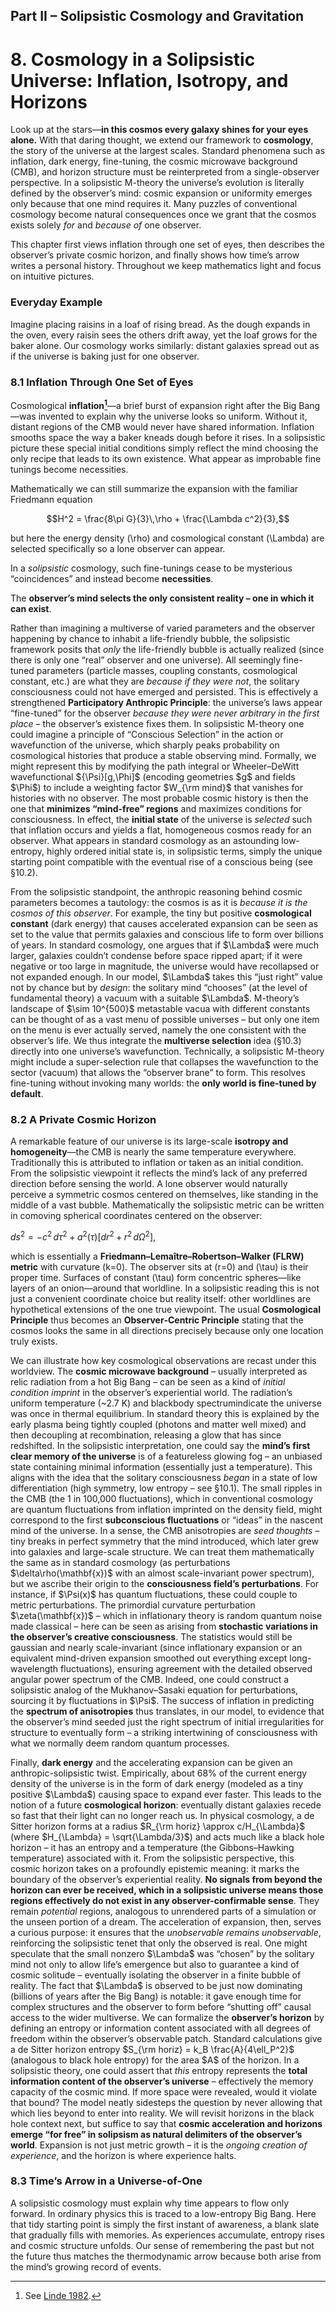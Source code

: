 ## Part II – Solipsistic Cosmology and Gravitation

# 8. Cosmology in a Solipsistic Universe: Inflation, Isotropy, and Horizons

Look up at the stars—**in this cosmos every galaxy shines for your eyes alone.** With that daring thought, we extend our framework to **cosmology**, the story of the universe at the largest scales. Standard phenomena such as inflation, dark energy, fine-tuning, the cosmic microwave background (CMB), and horizon structure must be reinterpreted from a single-observer perspective. In a solipsistic M-theory the universe’s evolution is literally defined by the observer’s mind: cosmic expansion or uniformity emerges only because that one mind requires it. Many puzzles of conventional cosmology become natural consequences once we grant that the cosmos exists solely *for* and *because of* one observer.

This chapter first views inflation through one set of eyes, then describes the observer’s private cosmic horizon, and finally shows how time’s arrow writes a personal history. Throughout we keep mathematics light and focus on intuitive pictures.

### Everyday Example
Imagine placing raisins in a loaf of rising bread. As the dough expands in the oven, every raisin sees the others drift away, yet the loaf grows for the baker alone. Our cosmology works similarly: distant galaxies spread out as if the universe is baking just for one observer.

### 8.1 Inflation Through One Set of Eyes

Cosmological **inflation[^ch8-linde]**—a brief burst of expansion right after the Big Bang—was invented to explain why the universe looks so uniform. Without it, distant regions of the CMB would never have shared information. Inflation smooths space the way a baker kneads dough before it rises. In a solipsistic picture these special initial conditions simply reflect the mind choosing the only recipe that leads to its own existence. What appear as improbable fine tunings become necessities.

Mathematically we can still summarize the expansion with the familiar Friedmann equation

$$H^2 = \frac{8\pi G}{3}\,\rho + \frac{\Lambda c^2}{3},$$

but here the energy density \(\rho\) and cosmological constant \(\Lambda\) are selected specifically so a lone observer can appear.

In a *solipsistic* cosmology, such fine-tunings cease to be mysterious “coincidences” and instead become **necessities**.

 The **observer’s mind selects the only consistent reality – one in which it can exist**.

 Rather than imagining a multiverse of varied parameters and the observer happening by chance to inhabit a life-friendly bubble, the solipsistic framework posits that *only* the life-friendly bubble is actually realized (since there is only one “real” observer and one universe). All seemingly fine-tuned parameters (particle masses, coupling constants, cosmological constant, etc.) are what they are *because if they were not*, the solitary consciousness could not have emerged and persisted. This is effectively a strengthened **Participatory Anthropic Principle**: the universe’s laws appear “fine-tuned” for the observer *because they were never arbitrary in the first place* – the observer’s existence fixes them. In solipsistic M-theory one could imagine a principle of “Conscious Selection” in the action or wavefunction of the universe, which sharply peaks probability on cosmological histories that produce a stable observing mind. Formally, we might represent this by modifying the path integral or Wheeler–DeWitt wavefunctional \${\Psi}\[g,\Phi]\$ (encoding geometries \$g\$ and fields \$\Phi\$) to include a weighting factor \$W\_{\rm mind}\$ that vanishes for histories with no observer. The most probable cosmic history is then the one that **minimizes “mind-free” regions** and maximizes conditions for consciousness. In effect, the **initial state** of the universe is *selected* such that inflation occurs and yields a flat, homogeneous cosmos ready for an observer. What appears in standard cosmology as an astounding low-entropy, highly ordered initial state is, in solipsistic terms, simply the unique starting point compatible with the eventual rise of a conscious being (see §10.2).

From the solipsistic standpoint, the anthropic reasoning behind cosmic parameters becomes a tautology: the cosmos is as it is *because it is the cosmos of this observer*. For example, the tiny but positive **cosmological constant** (dark energy) that causes accelerated expansion can be seen as set to the value that permits galaxies and conscious life to form over billions of years. In standard cosmology, one argues that if \$\Lambda\$ were much larger, galaxies couldn’t condense before space ripped apart; if it were negative or too large in magnitude, the universe would have recollapsed or not expanded enough. In our model, \$\Lambda\$ takes this “just right” value not by chance but by *design*: the solitary mind “chooses” (at the level of fundamental theory) a vacuum with a suitable \$\Lambda\$. M-theory’s landscape of \$\sim 10^{500}\$ metastable vacua with different constants can be thought of as a vast menu of possible universes – but only one item on the menu is ever actually served, namely the one consistent with the observer’s life. We thus integrate the **multiverse selection** idea (§10.3) directly into one universe’s wavefunction. Technically, a solipsistic M-theory might include a super-selection rule that collapses the wavefunction to the sector (vacuum) that allows the “observer brane” to form. This resolves fine-tuning without invoking many worlds: the **only world is fine-tuned by default**.

### 8.2 A Private Cosmic Horizon

A remarkable feature of our universe is its large-scale **isotropy and homogeneity**—the CMB is nearly the same temperature everywhere. Traditionally this is attributed to inflation or taken as an initial condition. From the solipsistic viewpoint it reflects the mind’s lack of any preferred direction before sensing the world. A lone observer would naturally perceive a symmetric cosmos centered on themselves, like standing in the middle of a vast bubble. Mathematically the solipsistic metric can be written in comoving spherical coordinates centered on the observer:

$ds^2 = -c^2\,d\tau^2 + a^2(\tau)\left[d r^2 + r^2\,d\Omega^2\right],$

which is essentially a **Friedmann–Lemaître–Robertson–Walker (FLRW) metric** with curvature \(k=0\). The observer sits at \(r=0\) and \(\tau\) is their proper time. Surfaces of constant \(\tau\) form concentric spheres—like layers of an onion—around that worldline. In a solipsistic reading this is not just a convenient coordinate choice but reality itself: other worldlines are hypothetical extensions of the one true viewpoint. The usual **Cosmological Principle** thus becomes an **Observer‑Centric Principle** stating that the cosmos looks the same in all directions precisely because only one location truly exists.

We can illustrate how key cosmological observations are recast under this worldview. The **cosmic microwave background** – usually interpreted as relic radiation from a hot Big Bang – can be seen as a kind of *initial condition imprint* in the observer’s experiential world. The radiation’s uniform temperature (\~2.7 K) and blackbody spectrumindicate the universe was once in thermal equilibrium. In standard theory this is explained by the early plasma being tightly coupled (photons and matter well mixed) and then decoupling at recombination, releasing a glow that has since redshifted. In the solipsistic interpretation, one could say the **mind’s first clear memory of the universe** is of a featureless glowing fog – an unbiased state containing minimal information (essentially just a temperature). This aligns with the idea that the solitary consciousness *began* in a state of low differentiation (high symmetry, low entropy – see §10.1). The small ripples in the CMB (the 1 in 100,000 fluctuations), which in conventional cosmology are quantum fluctuations from inflation imprinted on the density field, might correspond to the first **subconscious fluctuations** or “ideas” in the nascent mind of the universe. In a sense, the CMB anisotropies are *seed thoughts* – tiny breaks in perfect symmetry that the mind introduced, which later grew into galaxies and large-scale structure. We can treat them mathematically the same as in standard cosmology (as perturbations \$\delta\rho(\mathbf{x})\$ with an almost scale-invariant power spectrum), but we ascribe their origin to the **consciousness field’s perturbations**. For instance, if \$\Psi(x)\$ has quantum fluctuations, these could couple to metric perturbations. The primordial curvature perturbation \$\zeta(\mathbf{x})\$ – which in inflationary theory is random quantum noise made classical – here can be seen as arising from **stochastic variations in the observer’s creative consciousness**. The statistics would still be gaussian and nearly scale-invariant (since inflationary expansion or an equivalent mind-driven expansion smoothed out everything except long-wavelength fluctuations), ensuring agreement with the detailed observed angular power spectrum of the CMB. Indeed, one could construct a solipsistic analog of the Mukhanov–Sasaki equation for perturbations, sourcing it by fluctuations in \$\Psi\$. The success of inflation in predicting the **spectrum of anisotropies** thus translates, in our model, to evidence that the observer’s mind seeded just the right spectrum of initial irregularities for structure to eventually form – a striking intertwining of consciousness with what we normally deem random quantum processes.

Finally, **dark energy** and the accelerating expansion can be given an anthropic-solipsistic twist. Empirically, about 68% of the current energy density of the universe is in the form of dark energy (modeled as a tiny positive \$\Lambda\$) causing space to expand ever faster. This leads to the notion of a future **cosmological horizon**: eventually distant galaxies recede so fast that their light can no longer reach us. In physical cosmology, a de Sitter horizon forms at a radius \$R\_{\rm horiz} \approx c/H\_{\Lambda}\$ (where \$H\_{\Lambda} = \sqrt{\Lambda/3}\$) and acts much like a black hole horizon – it has an entropy and a temperature (the Gibbons–Hawking temperature) associated with it. From the solipsistic perspective, this cosmic horizon takes on a profoundly epistemic meaning: it marks the boundary of the observer’s experiential reality. **No signals from beyond the horizon can ever be received, which in a solipsistic universe means those regions effectively do not exist in any observer-confirmable sense**. They remain *potential* regions, analogous to unrendered parts of a simulation or the unseen portion of a dream. The acceleration of expansion, then, serves a curious purpose: it ensures that the *unobservable remains unobservable*, reinforcing the solipsistic tenet that only the observed is real. One might speculate that the small nonzero \$\Lambda\$ was “chosen” by the solitary mind not only to allow life’s emergence but also to guarantee a kind of cosmic solitude – eventually isolating the observer in a finite bubble of reality. The fact that \$\Lambda\$ is observed to be just now dominating (billions of years after the Big Bang) is notable: it gave enough time for complex structures and the observer to form before “shutting off” causal access to the wider multiverse. We can formalize the **observer’s horizon** by defining an entropy or information content associated with all degrees of freedom within the observer’s observable patch. Standard calculations give a de Sitter horizon entropy \$S\_{\rm horiz} = k\_B \frac{A}{4\ell\_P^2}\$ (analogous to black hole entropy) for the area \$A\$ of the horizon. In a solipsistic theory, one could assert that *this* entropy represents the **total information content of the observer’s universe** – effectively the memory capacity of the cosmic mind. If more space were revealed, would it violate that bound? The model neatly sidesteps the question by never allowing that which lies beyond to enter into reality. We will revisit horizons in the black hole context next, but suffice to say that **cosmic acceleration and horizons emerge “for free” in solipsism as natural delimiters of the observer’s world**. Expansion is not just metric growth – it is the *ongoing creation of experience*, and the horizon is where experience halts.

### 8.3 Time’s Arrow in a Universe-of-One

A solipsistic cosmology must explain why time appears to flow only forward. In ordinary physics this is traced to a low-entropy Big Bang. Here that tidy starting point is simply the first instant of awareness, a blank slate that gradually fills with memories. As experiences accumulate, entropy rises and cosmic structure unfolds. Our sense of remembering the past but not the future thus matches the thermodynamic arrow because both arise from the mind’s growing record of events.
[^ch8-linde]: See [Linde 1982](references.md#linde1982).
